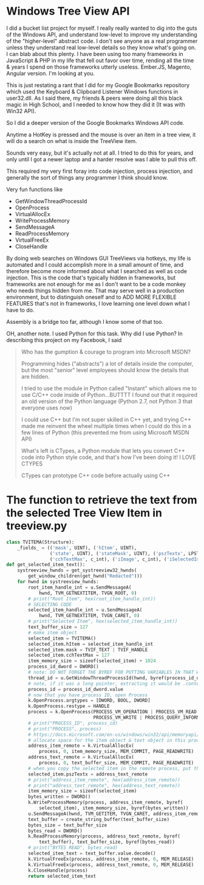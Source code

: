# Windows Tree View API

I did a bucket list project for myself. I really really wanted to dig into the guts of the Windows API, and understand low-level to improve my understanding of the "higher-level" abstract code. I don't see anyone as a real programmer unless they understand real low-level details so they know what's going on. I can blab about this plenty. I have been using too many frameworks in JavaScript & PHP in my life that fell out favor over time, rending all the time & years I spend on those frameworks utterly useless. Ember.JS, Magento, Angular version. I'm looking at you.

This is just restating a rant that I did for my Google Bookmarks repository which used the Keyboard & Clipboard Listener Windows functions in user32.dll. As I said there, my friends & peers were doing all this black magic in High School, and I needed to know how they did it (It was with Win32 API).

So I did a deeper version of the Google Bookmarks Windows API code.

Anytime a HotKey is pressed and the mouse is over an item in a tree view, it will do a search on what is inside the TreeView item.

Sounds very easy, but it's actually not at all. I tried to do this for years, and only until I got a newer laptop and a harder resolve was I able to pull this off.

This required my very first foray into code injection, process injection, and generally the sort of things any programmer I think should know.

Very fun functions like

- GetWindowThreadProcessId
- OpenProcess
- VirtualAllocEx
- WriteProcessMemory
- SendMessageA
- ReadProcessMemory
- VirtualFreeEx
- CloseHandle

By doing web searches on Windows GUI TreeViews via hotkeys, my life is automated and I could accomplish more in a small amount of time, and therefore become more informed about what I searched as well as code injection. This is the code that's typically hidden in frameworks, but frameworks are not enough for me as I don't want to be a code monkey who needs things hidden from me. That may serve well in a production environment, but to distinguish oneself and to ADD MORE FLEXIBLE FEATURES that's not in frameworks, I love learning one level down what I have to do.

Assembly is a bridge too far, although I know some of that too.

OH, another note. I used Python for this task. Why did I use Python? In describing this project on my Facebook, I said

> Who has the gumption & courage to program into Microsoft MSDN?
>
> Programming hides ("abstracts") a lot of details inside the computer, but the most "senior" level employees should know the details that are hidden.
>
> I tried to use the module in Python called "Instant" which allows me to use C/C++ code inside of Python...BUTTTT I found out that it required an old version of the Python language (Python 2.7, not Python 3 that everyone uses now)
>
> I could use C++ but I'm not super skilled in C++ yet, and trying C++ made me reinvent the wheel multiple times when I could do this in a few lines of Python (this prevented me from using Microsoft MSDN API)
>
> What's left is CTypes, a Python module that lets you convert C++ code into Python style code, and that's how I've been doing it! I LOVE CTYPES
>
> CTypes can prototype C++ code before actually using C++

# The function to retrieve the text from the selected Tree View Item in treeview.py

```python
class TVITEMA(Structure):
    _fields_ = (('mask', UINT), ('hItem', UINT),
                ('state', UINT), ('stateMask', UINT), ('pszTextx', LPSTR),
                ('cchTextMax', c_int), ('iImage', c_int), ('iSelectedImage', c_int), ('children', c_int), ('lparam', LPARAM))
def get_selected_item_text():
    systreeview_hwnds = get_systreeview32_hwnds(
        get_window_children(get_hwnd("Redacted")))
    for hwnd in systreeview_hwnds:
        root_item_handle_int = u.SendMessageA(
            hwnd, TVM_GETNEXTITEM, TVGN_ROOT, 0)
        # print("Root Item", hex(root_item_handle_int))
        # SELECTING CODE
        selected_item_handle_int = u.SendMessageA(
            hwnd, TVM_GETNEXTITEM, TVGN_CARET, 0)
        # print("Selected Item", hex(selected_item_handle_int))
        text_buffer_size = 127
        # make item object
        selected_item = TVITEMA()
        selected_item.hItem = selected_item_handle_int
        selected_item.mask = TVIF_TEXT | TVIF_HANDLE
        selected_item.cchTextMax = 127
        item_memory_size = sizeof(selected_item) + 1024
        process_id_dword = DWORD()
        # note: DO NOT FORGET THE BYREF FOR PUTTING VARIABLES IN THAT WILL COME OUT WITH A NEW VALUE (IN SOME CASES LIKE THIS DWORD)
        thread_id = u.GetWindowThreadProcessId(hwnd, byref(process_id_dword))
        # note, if it was a long pointer, extracting it would be .contents (similar to dereferencing with &. Since it's not a pointer, you use .value
        process_id = process_id_dword.value
        # now that you have process ID, open Process
        k.OpenProcess.argtypes = [DWORD, BOOL, DWORD]
        k.OpenProcess.restype = HANDLE
        process = k.OpenProcess(PROCESS_VM_OPERATION | PROCESS_VM_READ |
                                PROCESS_VM_WRITE | PROCESS_QUERY_INFORMATION, False, process_id_dword)
        # print("PROCESS_ID", process_id)
        # print("PROCESS", process)
        # https://docs.microsoft.com/en-us/windows/win32/api/memoryapi/nf-memoryapi-virtualallocex
        # allocate space for the item object & text object in this process
        address_item_remote = k.VirtualAllocEx(
            process, 0, item_memory_size, MEM_COMMIT, PAGE_READWRITE)
        address_text_remote = k.VirtualAllocEx(
            process, 0, text_buffer_size, MEM_COMMIT, PAGE_READWRITE)
        # when you copy the selected item in the remote process, put the new memory address pointer in that item
        selected_item.pszTextx = address_text_remote
        # print("address_item_remote", hex(address_item_remote))
        # print("address_text_remote", hex(address_text_remote))
        item_memory_size = sizeof(selected_item)
        bytes_written = DWORD()
        k.WriteProcessMemory(process, address_item_remote, byref(
            selected_item), item_memory_size, byref(bytes_written))
        u.SendMessageA(hwnd, TVM_GETITEM, TVGN_CARET, address_item_remote)
        text_buffer = create_string_buffer(text_buffer_size)
        bytes_size = text_buffer_size
        bytes_read = DWORD()
        k.ReadProcessMemory(process, address_text_remote, byref(
            text_buffer), text_buffer_size, byref(bytes_read))
        # print("BYTES READ", bytes_read)
        selected_item_text = text_buffer.value.decode()
        k.VirtualFreeEx(process, address_item_remote, 0, MEM_RELEASE)
        k.VirtualFreeEx(process, address_text_remote, 0, MEM_RELEASE)
        k.CloseHandle(process)
        return selected_item_text
```

